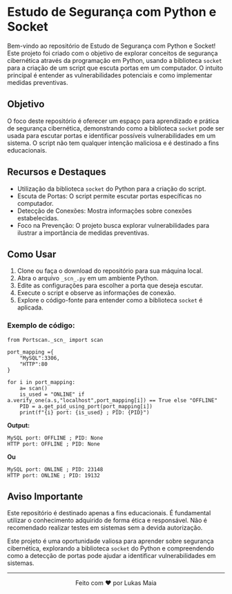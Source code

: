 # Estudo de Segurança com Python e Socket

Bem-vindo ao repositório de Estudo de Segurança com Python e Socket! Este projeto foi criado com o objetivo de explorar conceitos de segurança cibernética através da programação em Python, usando a biblioteca `socket` para a criação de um script que escuta portas em um computador. O intuito principal é entender as vulnerabilidades potenciais e como implementar medidas preventivas.

## Objetivo

O foco deste repositório é oferecer um espaço para aprendizado e prática de segurança cibernética, demonstrando como a biblioteca `socket` pode ser usada para escutar portas e identificar possíveis vulnerabilidades em um sistema. O script não tem qualquer intenção maliciosa e é destinado a fins educacionais.

## Recursos e Destaques

- Utilização da biblioteca `socket` do Python para a criação do script.
- Escuta de Portas: O script permite escutar portas específicas no computador.
- Detecção de Conexões: Mostra informações sobre conexões estabelecidas.
- Foco na Prevenção: O projeto busca explorar vulnerabilidades para ilustrar a importância de medidas preventivas.

## Como Usar

1. Clone ou faça o download do repositório para sua máquina local.
2. Abra o arquivo `_scn_.py` em um ambiente Python.
3. Edite as configurações para escolher a porta que deseja escutar.
4. Execute o script e observe as informações de conexão.
5. Explore o código-fonte para entender como a biblioteca `socket` é aplicada.

### Exemplo de código:

```
from Portscan._scn_ import scan

port_mapping ={
    "MySQL":3306,
    "HTTP":80
}

for i in port_mapping:  
    a= scan()  
    is_used = "ONLINE" if a.verify_one(a.s,"localhost",port_mapping[i]) == True else "OFFLINE"
    PID = a.get_pid_using_port(port_mapping[i])
    print(f"{i} port: {is_used} ; PID: {PID}")
```

**Output:**

```
MySQL port: OFFLINE ; PID: None
HTTP port: OFFLINE ; PID: None
```

**Ou**
```
MySQL port: ONLINE ; PID: 23148
HTTP port: ONLINE ; PID: 19132
```

## Aviso Importante

Este repositório é destinado apenas a fins educacionais. É fundamental utilizar o conhecimento adquirido de forma ética e responsável. Não é recomendado realizar testes em sistemas sem a devida autorização.

Este projeto é uma oportunidade valiosa para aprender sobre segurança cibernética, explorando a biblioteca `socket` do Python e compreendendo como a detecção de portas pode ajudar a identificar vulnerabilidades em sistemas.

---

<p align="center">
  Feito com ❤️ por Lukas Maia
</p>
